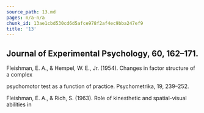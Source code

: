 ```yaml
---
source_path: 13.md
pages: n/a-n/a
chunk_id: 13ae1cbd530cd6d5afce978f2af4ec9bba247ef9
title: '13'
---
```

## Journal of Experimental Psychology, 60, 162–171.

Fleishman, E. A., & Hempel, W. E., Jr. (1954). Changes in factor structure of a complex

psychomotor test as a function of practice. Psychometrika, 19, 239–252.

Fleishman, E. A., & Rich, S. (1963). Role of kinesthetic and spatial-visual abilities in
